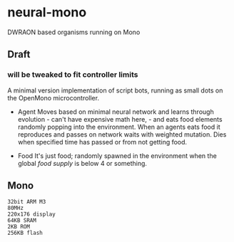 # neural-mono
DWRAON based organisms running on Mono

## Draft
### will be tweaked to fit controller limits
A minimal version implementation of script bots, running as small dots on the OpenMono microcontroller.

- Agent
Moves based on minimal neural network and learns through evolution - can't have expensive math here, - and eats food elements randomly popping into the environment.
When an agents eats food it reproduces and passes on network waits with weighted mutation.
Dies when specified time has passed or from not getting food.

- Food
It's just food; randomly spawned in the environment when the global *food supply* is below 4 or something.

## Mono

```
32bit ARM M3
80MHz
220x176 display
64KB SRAM
2KB ROM
256KB flash
```